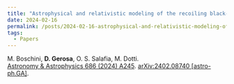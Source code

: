 ```yaml
---
title: "Astrophysical and relativistic modeling of the recoiling black-hole candidate in quasar 3C 186"
date: 2024-02-16
permalink: /posts/2024-02-16-astrophysical-and-relativistic-modeling-of-the-recoiling-black-hole-candidate-in-quasar-3c-186
tags:
  - Papers
---
```






M. Boschini, **D. Gerosa**, O. S. Salafia, M. Dotti.\
[Astronomy & Astrophysics 686 (2024) A245](https://doi.org/10.1051/0004-6361/202449596). [arXiv:2402.08740 [astro-ph.GA]](https://arxiv.org/abs/2402.08740).